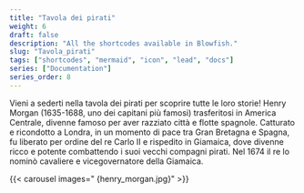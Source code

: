 ```yaml
---
title: "Tavola dei pirati"
weight: 6
draft: false
description: "All the shortcodes available in Blowfish."
slug: "Tavola_pirati"
tags: ["shortcodes", "mermaid", "icon", "lead", "docs"]
series: ["Documentation"]
series_order: 8
---
```


Vieni a sederti nella tavola dei pirati per scoprire tutte le loro storie!
Henry Morgan (1635-1688, uno dei capitani più famosi)
trasferitosi in America Centrale, divenne famoso per aver razziato città e flotte spagnole. Catturato e ricondotto a Londra, in un momento di pace tra Gran Bretagna e Spagna, fu liberato per ordine del re Carlo II e rispedito in Giamaica, dove divenne ricco e potente combattendo i suoi vecchi compagni pirati. Nel 1674 il re lo nominò cavaliere e vicegovernatore della Giamaica.

{{< carousel images=" {henry_morgan.jpg}" >}}
